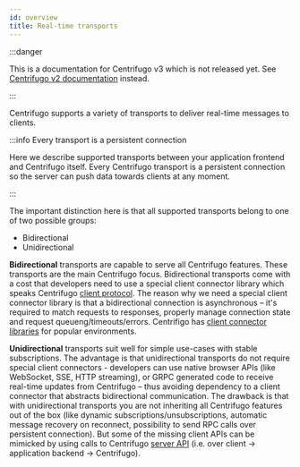 ```yaml
---
id: overview
title: Real-time transports 
---
```


:::danger

This is a documentation for Centrifugo v3 which is not released yet. See [Centrifugo v2 documentation](https://centrifugal.github.io/centrifugo/) instead.

:::

Centrifugo supports a variety of transports to deliver real-time messages to clients.

:::info Every transport is a persistent connection

Here we describe supported transports between your application frontend and Centrifugo itself. Every Centrifugo transport is a persistent connection so the server can push data towards clients at any moment.

:::

The important distinction here is that all supported transports belong to one of two possible groups:

* Bidirectional
* Unidirectional

**Bidirectional** transports are capable to serve all Centrifugo features. These transports are the main Centrifugo focus. Bidirectional transports come with a cost that developers need to use a special client connector library which speaks Centrifugo [client protocol](client_protocol). The reason why we need a special client connector library is that a bidirectional connection is asynchronous – it's required to match requests to responses, properly manage connection state and request queueng/timeouts/errors. Centrifigo has [client connector libraries](../ecosystem/client.md) for popular environments.

**Unidirectional** transports suit well for simple use-cases with stable subscriptions. The advantage is that unidirectional transports do not require special client connectors - developers can use native browser APIs (like WebSocket, SSE, HTTP streaming), or GRPC generated code to receive real-time updates from Centrifugo – thus avoiding dependency to a client connector that abstracts bidirectional communication. The drawback is that with unidirectional transports you are not inheriting all Centrifugo features out of the box (like dynamic subscriptions/unsubscriptions, automatic message recovery on reconnect, possibility to send RPC calls over persistent connection). But some of the missing client APIs can be mimicked by using calls to Centrifugo [server API](../server/server_api.md) (i.e. over client -> application backend -> Centrifugo).
